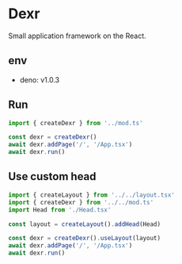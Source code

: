 # Dexr
Small application framework on the React.

## env
* deno: v1.0.3 

## Run
```typescript
import { createDexr } from '../mod.ts'

const dexr = createDexr()
await dexr.addPage('/', '/App.tsx')
await dexr.run()
```

## Use custom head
```typescript
import { createLayout } from '../../layout.tsx'
import { createDexr } from '../../mod.ts'
import Head from './Head.tsx'

const layout = createLayout().addHead(Head)

const dexr = createDexr().useLayout(layout)
await dexr.addPage('/', '/App.tsx')
await dexr.run()
```
